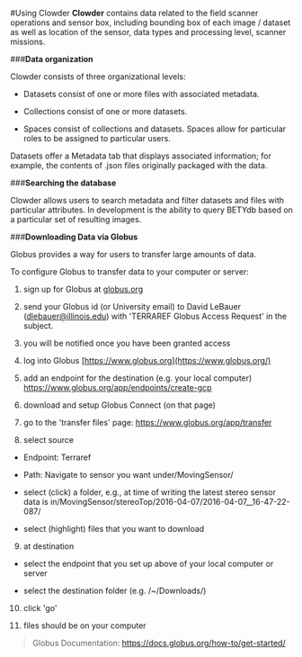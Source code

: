#Using Clowder
**Clowder** contains data related to the field scanner operations and sensor box, including bounding box of each image / dataset as well as location of the sensor, data types and processing level, scanner missions.

###**Data organization**

Clowder consists of three organizational levels:

- Datasets consist of one or more files with associated metadata.

- Collections consist of one or more datasets.

- Spaces consist of collections and datasets. Spaces allow for particular roles to be assigned to particular users.

Datasets offer a Metadata tab that displays associated information; for example, the contents of .json files originally packaged with the data.

###**Searching the database**

Clowder allows users to search metadata and filter datasets and files with particular attributes. In development is the ability to query BETYdb based on a particular set of resulting images.

###**Downloading Data via Globus**

Globus provides a way for users to transfer large amounts of data.

To configure Globus to transfer data to your computer or server:

1. sign up for Globus at [globus.org](https://www.globus.org/)

2. send your Globus id (or University email) to David LeBauer (dlebauer@illinois.edu) with 'TERRAREF Globus Access Request' in the subject.

3. you will be notified once you have been granted access

4. log into Globus [https://www.globus.org](https://www.globus.org/)

5. add an endpoint for the destination (e.g. your local computer) <https://www.globus.org/app/endpoints/create-gcp>

6. download and setup Globus Connect (on that page)

7. go to the 'transfer files' page: <https://www.globus.org/app/transfer>

8. select source

 - Endpoint: Terraref

 - Path: Navigate to sensor you want under/MovingSensor/

 - select (click) a folder, e.g., at time of writing the latest stereo sensor data is in/MovingSensor/stereoTop/2016-04-07/2016-04-07\_\_16-47-22-087/

 - select (highlight) files that you want to download

9. at destination

 - select the endpoint that you set up above of your local computer or server

 - select the destination folder (e.g. /~/Downloads/)

10. click 'go'

11. files should be on your computer

> Globus Documentation: <https://docs.globus.org/how-to/get-started/>
